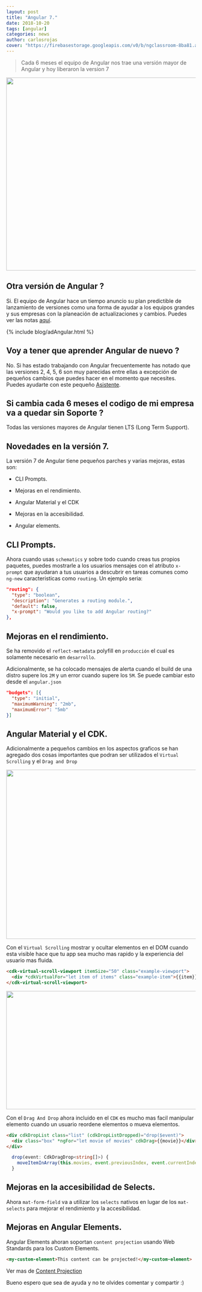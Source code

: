 ```yaml
---
layout: post
title: "Angular 7."
date: 2018-10-20
tags: [angular]
categories: news
author: carlosrojas
cover: "https://firebasestorage.googleapis.com/v0/b/ngclassroom-8ba81.appspot.com/o/posts%2F2018-10-19-angular_7%2Fdecargas.png?alt=media&token=3645fc76-33e8-4edf-8c73-b3629cac5eed"
---
```

> Cada 6 meses el equipo de Angular nos trae una versión mayor de Angular y hoy liberaron la version 7

<img width="1024" height="512" class="responsive" src="https://firebasestorage.googleapis.com/v0/b/ngclassroom-8ba81.appspot.com/o/posts%2F2018-10-19-angular_7%2Fdecargas.png?alt=media&token=3645fc76-33e8-4edf-8c73-b3629cac5eed"> 

 

## Otra versión de Angular ?

Si. El equipo de Angular hace un tiempo anuncio su plan predictible de lanzamiento de versiones como una forma de ayudar a los equipos grandes y sus empresas con la planeación de actualizaciones y cambios. Puedes ver las notas [aquí](https://github.com/angular/angular/blob/master/docs/RELEASE_SCHEDULE.md).

{% include blog/adAngular.html %}

## Voy a tener que aprender Angular de nuevo ?

No. Si has estado trabajando con Angular frecuentemente has notado que las versiones 2, 4, 5, 6 son muy parecidas entre ellas a excepción de pequeños cambios que puedes hacer en el momento que necesites. Puedes ayudarte con este pequeño [Asistente](https://angular-update-guide.firebaseapp.com/).

## Si cambia cada 6 meses el codigo de mi empresa va a quedar sin Soporte ?

Todas las versiones mayores de Angular tienen LTS (Long Term Support).

## Novedades en la versión 7.

La versión 7 de Angular tiene pequeños parches y varias mejoras, estas son:

* CLI Prompts.

* Mejoras en el rendimiento.

* Angular Material y el CDK

* Mejoras en la accesibilidad.

* Angular elements.

## CLI Prompts.

Ahora cuando usas `schematics` y sobre todo cuando creas tus propios paquetes, puedes mostrarle a los usuarios mensajes con el atributo `x-prompt` que ayudaran a tus usuarios a descubrir en tareas comunes como `ng-new` caracteristicas como `routing`. Un ejemplo seria:

```json
"routing": {
  "type": "boolean",
  "description": "Generates a routing module.",
  "default": false,
  "x-prompt": "Would you like to add Angular routing?"
},
```

## Mejoras en el rendimiento.

Se ha removido el `reflect-metadata` polyfill en `producción` el cual es solamente necesario en `desarrollo`.

Adicionalmente, se ha colocado mensajes de alerta cuando el build de una distro supere los `2M` y un error cuando supere los `5M`. Se puede cambiar esto desde el `angular.json`

```json
"budgets": [{
  "type": "initial",
  "maximumWarning": "2mb",
  "maximumError": "5mb"
}]
```

## Angular Material y el CDK.

Adicionalmente a pequeños cambios en los aspectos graficos se han agregado dos cosas importantes que podran ser utilizados el `Virtual Scrolling` y el `Drag and Drop`

<img width="680" height="449" class="responsive" src="https://firebasestorage.googleapis.com/v0/b/ngclassroom-8ba81.appspot.com/o/posts%2F2018-10-19-angular_7%2Fvirtualscrolling.gif?alt=media&token=1f0beca0-0043-442a-a5c3-892afa783c7a">

Con el `Virtual Scrolling` mostrar y ocultar elementos en el DOM cuando esta visible hace que tu app sea mucho mas rapido y la experiencia del usuario mas fluida.

```html
<cdk-virtual-scroll-viewport itemSize="50" class="example-viewport">
  <div *cdkVirtualFor="let item of items" class="example-item">{{item}}</div>
</cdk-virtual-scroll-viewport>
```

<img width="640" height="314" class="responsive" src="https://firebasestorage.googleapis.com/v0/b/ngclassroom-8ba81.appspot.com/o/posts%2F2018-10-19-angular_7%2Fdraganddrop.gif?alt=media&token=2ec421f3-1706-4538-a4af-cf6fc6b25063">

Con el `Drag And Drop` ahora incluido en el `CDK` es mucho mas facil manipular elemento cuando un usuario reordene elementos o mueva elementos.

```html
<div cdkDropList class="list" (cdkDropListDropped)="drop($event)">
  <div class="box" *ngFor="let movie of movies" cdkDrag>{{movie}}</div>
</div>
```

```ts
  drop(event: CdkDragDrop<string[]>) {
    moveItemInArray(this.movies, event.previousIndex, event.currentIndex);
  }
```

## Mejoras en la accesibilidad de Selects.

Ahora `mat-form-field` va a utilizar los `selects` nativos en lugar de los `mat-selects` para mejorar el rendimiento y la accesibilidad.

## Mejoras en Angular Elements.

Angular Elements ahoran soportan `content projection` usando Web Standards para los Custom Elements.

```html
<my-custom-element>This content can be projected!</my-custom-element>
```

Ver mas de [Content Projection](https://codecraft.tv/courses/angular/components/content-projection/)


Bueno espero que sea de ayuda y no te olvides comentar y compartir :)